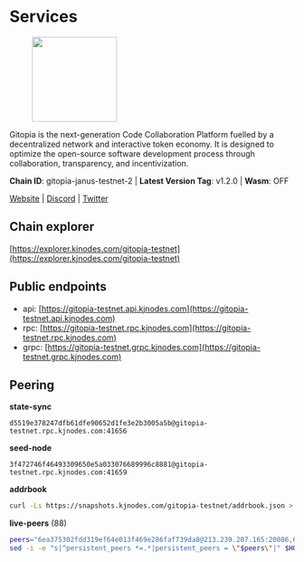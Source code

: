 # Services

<figure><img src="https://raw.githubusercontent.com/kj89/testnet_manuals/main/pingpub/logos/gitopia.png" width="150" alt=""><figcaption></figcaption></figure>

Gitopia is the next-generation Code Collaboration Platform fuelled by  a decentralized network and interactive token economy. It is designed  to optimize the open-source software development process through  collaboration, transparency, and incentivization.

**Chain ID**: gitopia-janus-testnet-2 | **Latest Version Tag**: v1.2.0 | **Wasm**: OFF

[Website](https://gitopia.com/) | [Discord](https://discord.gg/hFTXCGNYDZ) | [Twitter](https://twitter.com/gitopiaDAO)




## Chain explorer
[https://explorer.kjnodes.com/gitopia-testnet](https://explorer.kjnodes.com/gitopia-testnet)

## Public endpoints

* api: [https://gitopia-testnet.api.kjnodes.com](https://gitopia-testnet.api.kjnodes.com)
* rpc: [https://gitopia-testnet.rpc.kjnodes.com](https://gitopia-testnet.rpc.kjnodes.com)
* grpc: [https://gitopia-testnet.grpc.kjnodes.com](https://gitopia-testnet.grpc.kjnodes.com)

## Peering

**state-sync**

```text
d5519e378247dfb61dfe90652d1fe3e2b3005a5b@gitopia-testnet.rpc.kjnodes.com:41656
```

**seed-node**

```text
3f472746f46493309650e5a033076689996c8881@gitopia-testnet.rpc.kjnodes.com:41659
```

**addrbook**
```bash
curl -Ls https://snapshots.kjnodes.com/gitopia-testnet/addrbook.json > $HOME/.gitopia/config/addrbook.json
```

**live-peers** (88)
```bash
peers="6ea375302fdd319ef64e013f469e286faf739da8@213.239.207.165:20086,63381c5528ed8ca93f9ba31008a9630d21b29a97@142.132.152.46:46656,ca004f2466870946cbb25ff0030ff5834ba017d2@185.230.138.43:26656,b745e0c6a1e0c7ec248ec274cfd038ed4bc4c2cf@65.21.134.202:26356,798cf016b5150592badc8257402312fc50b7361d@65.108.45.200:26878,f1c042fca05e4bfb9a6da1cccaa5108a26ea1e0f@65.108.104.167:28656,d5519e378247dfb61dfe90652d1fe3e2b3005a5b@65.109.68.190:41656,59a99a10a28baeda8535598acef9abb706ec5dbc@45.85.249.132:656,9cd6d2477d278ef6ccffa5cc4e22fd0d9489cd23@85.10.199.157:34656,83f1e139ca2dc94f362dcbd4310cf58f15536e2c@5.189.185.27:26656,ffb4f7d43d6449c292d4e60c8a48eb3d31c39691@38.242.139.100:656,4e0e57bcac8aa2bc3188d5b7845eeee61a61f3f0@194.163.170.165:26656,5c45e8920c5094827ec5afaca9ab469aaa0b4eaf@65.109.88.254:28656,292c099fc654a1331d3b62a1b939f867b62ef434@45.85.147.242:656,4cd60a4dd4211d38d948a86a614f1fd8d3d274eb@75.119.153.139:656,399d4e19186577b04c23296c4f7ecc53e61080cb@34.143.189.236:26656,93c4c73375b5f52020e7e7bd3f901ee28f07e6b7@109.123.243.66:41656,d9b86c9459ac8bb4760d37095732ccd2746aca1f@65.21.131.215:26356,b6651c7b043ef4bdccd7906b0f06de2bbdfe8a60@193.46.243.75:26656,09538ba6159f454a17d76501c59e23bad6fc9d3d@85.190.246.67:26656,0c31077af45cb4f0424e58c91b0a917c36a90fd9@65.108.195.235:16656,7d819fa869f7c5b42c2c7a9538e1a9e7a52cfdee@65.108.226.26:24656,ed177ff3cf334df1a6c190438b0c7b5dd64b423a@45.151.122.140:656,3989c44e8af3427b22a71a94185e85df99d450b4@149.102.158.188:41656,3b0956b482f89b361dd350f1c6b3743096897446@65.108.124.219:35656,5c2a752c9b1952dbed075c56c600c3a79b58c395@195.3.220.140:27036,e17763e03ef6819b6f549b97abe9da7a1a7eeac8@164.68.121.241:656,38f4e436b28b05850fa9b67cadf0700123cec094@45.10.154.166:26656,53b421af01f3260e949d6a9c2dc09e3b1dbf9fb6@109.205.181.30:41656,f0b8227e40f25eaec0e25b9e91ca199d2d9a1ecb@167.86.94.177:656,098c8f3e70fa1f1bbb447903aea96b8e1f025f13@141.95.145.41:26656,f9b892ea2e8ed8aa83f7b98e7e47371c23b01924@213.239.207.175:36656,98bdfc67810bf7ac8f5c45b2c677b4bf199eb42e@185.193.67.65:41656,2c91eedc679744da7972ab7cab1bddf3cb9e8c0a@109.123.241.209:26656,9912d5c8d59b7736b0702b18aeb386efe7e46f3f@164.68.111.239:656,943dbf5b8694620c1e0cce336d6a8a3327929c77@65.109.122.105:60656,b3fd4ef48229a6dbc0c9929f6f2e88143980c452@94.250.202.158:26656,481189b7e246f6c824a969482446c49abbfe76b8@161.97.172.147:26656,c2beb74ebaf76137702732f6076c9a319bf15262@159.69.72.247:41656,9bb344d83fc1fafc4bce6b8e4a95b82f37ac4f31@82.208.20.136:26656,05182a9b6121c9fcbb493f9bb3843e20e076e479@38.242.231.113:656,66f94651fb02f277c90c605a38df549d3c0a9269@75.119.151.217:26656,7f2339fc6a6dca666d8ffbbe4e61443d58e0e759@109.123.255.8:26656,0eb70bf5e2403694109f9bba184570074c2dfdd5@38.242.235.255:26656,95fbdc6d62be17db6688222b15b57d3e795ed07a@167.86.84.102:656,5b1c25f4dff541f77f1532c457f73ca7ee2e4c18@194.163.170.225:26656,ceac6fad6453a69280a23c8717cc7b5739823317@82.208.20.55:26656,6394e25102c665c68a51fd853d8ca9c2bad18307@65.109.61.116:26656,8bec864d68a2542233ba37ac94c723fdf0b8e175@45.151.122.136:656,64d45a76f7f50160d6e760b1ac1f05968193b47b@185.245.183.206:41656,990035c48fb8bebba96a4f0c1a54bbbe0adeefea@194.163.181.142:26656,8d45cada398e1035e220857a84021fabfa723248@2.58.82.21:26656,03073657e8bc5bcf71e7fd8df281ab8dcbc8821a@45.151.122.130:656,8f5935761a8bc93c7eaf9fc8bb29b4b184269447@46.8.210.144:26656,5396c394abd9a1f29e90c9965a966d91674480dc@82.208.21.115:26656,52098a0fdd0dc566615ad37492019d252635bdda@45.85.249.131:656,ac606e28c081c679dc23d9a94c29842be8f8b1f1@45.85.249.133:656,c3ecaaf2d7b292e0407fb01bd96739a7b05c4a74@82.208.20.35:26656,c84906b19dc7dc7bda94ab2167d4b0af64a28b49@45.151.122.191:656,1989ced6b71ce676a5ab4d0586d85e38fd41fbd2@136.243.88.91:7070,50dec1a1dd26d14a29e552b9efae839ed42ba344@185.245.183.249:41656,ba614c2b5beae6df39a4310043294ffde60e8e8d@45.85.250.147:26656,3ec6d4b711f2e8ef4092ff4139a832eca1f02e5d@37.120.171.213:26656,0e22fcc29a4cf5476001c849126ced605491f2ec@185.192.96.108:26656,007d2419fea80aee707d009af0153f5105c53379@38.242.139.164:656,e9df487f2894bb898f97bfb87c10160cdfdfeee2@38.242.145.119:656,f026faf0dfc8a19f8029c6ec08d1e8454a2c9475@149.102.133.56:26656,247dbc8048be7c024c5f5deee45c18bd2f19bc93@116.203.35.46:36656,78ec2f593741e1fc162ca972ff2a4a156ba0f154@45.151.122.148:656,058c2c18a5326babc3ff3495c6f2cd0480b88477@86.48.3.99:41656,c09aa43e7149a6bf784d11867ebb4135996016d6@213.239.215.77:26656,f02418fe9a81006010226690c15fee979a7147e6@185.239.208.143:26656,df5b61e51ab2f6c3bf1f3c387ba1586a84b41b25@141.95.65.26:27956,eaa9978430e55663346eb61312cd5ecc21448b25@38.242.139.153:656,d2975b49708dc92ee3b7da1d72e3eee3119d1d0c@167.86.105.216:656,995177c4b8c2b498de50483a614f9e30bf02e843@65.109.130.180:26656,820024c34989e7605d9367847e1fc2d01ad763bd@65.109.92.235:30656,ae5d5b47ea732ff509114f405967f61eb3d86ac6@75.119.146.171:656,4313bed2a119c179249ce98d8f8bd5ad2080d339@178.18.251.191:26656,1f7f58f130ea9c89be44fd60554d5e97da56c395@206.221.181.234:56656,8f3412b6ab935bac019676def84931e7c45a04cb@38.242.245.149:26656,ec51c49ed23899dcbcda9f45f49cafa0605e454d@194.163.144.162:41656,ce4d9462b4bb348f1a006faabb40fc4271476463@38.146.3.230:11356,1983d3cbcbc281232b5946ba9a2487e8f6976817@149.102.148.141:26656,a338c0095357e2e394b70da2356249ae69bc0756@65.109.52.156:16656,df5c15eeaeecb2116ab947e10c065353d762f5ad@185.163.124.151:41656,ea53a3f77fe373f47be4e77fd5f9ff526dfaec33@51.79.143.46:41656,023c6a86fbd8b8368503c92bd612a8c0379a26e5@194.146.13.251:656"
sed -i -e "s|^persistent_peers *=.*|persistent_peers = \"$peers\"|" $HOME/.gitopia/config/config.toml
```
